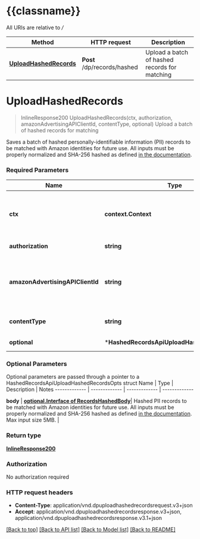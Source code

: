 # {{classname}}

All URIs are relative to */*

Method | HTTP request | Description
------------- | ------------- | -------------
[**UploadHashedRecords**](HashedRecordsApi.md#UploadHashedRecords) | **Post** /dp/records/hashed | Upload a batch of hashed records for matching

# **UploadHashedRecords**
> InlineResponse200 UploadHashedRecords(ctx, authorization, amazonAdvertisingAPIClientId, contentType, optional)
Upload a batch of hashed records for matching

Saves a batch of hashed personally-identifiable information (PII) records to be matched with Amazon identities for future use.  All inputs must be properly normalized and SHA-256 hashed as defined [in the documentation](https://advertising.amazon.com/help/GCCXMZYCK4RXWS6C).

### Required Parameters

Name | Type | Description  | Notes
------------- | ------------- | ------------- | -------------
 **ctx** | **context.Context** | context for authentication, logging, cancellation, deadlines, tracing, etc.
  **authorization** | **string**| A valid access token. | 
  **amazonAdvertisingAPIClientId** | **string**| The identifier of a client associated with a \&quot;Login with Amazon\&quot; account. | 
  **contentType** | **string**| The Content-Type is application/json. | 
 **optional** | ***HashedRecordsApiUploadHashedRecordsOpts** | optional parameters | nil if no parameters

### Optional Parameters
Optional parameters are passed through a pointer to a HashedRecordsApiUploadHashedRecordsOpts struct
Name | Type | Description  | Notes
------------- | ------------- | ------------- | -------------



 **body** | [**optional.Interface of RecordsHashedBody**](RecordsHashedBody.md)| Hashed PII records to be matched with Amazon identities for future use.  All inputs must be properly normalized and SHA-256 hashed as defined [in the documentation](https://advertising.amazon.com/help/GCCXMZYCK4RXWS6C). Max input size 5MB. | 

### Return type

[**InlineResponse200**](inline_response_200.md)

### Authorization

No authorization required

### HTTP request headers

 - **Content-Type**: application/vnd.dpuploadhashedrecordsrequest.v3+json
 - **Accept**: application/vnd.dpuploadhashedrecordsresponse.v3+json, application/vnd.dpuploadhashedrecordsresponse.v3.1+json

[[Back to top]](#) [[Back to API list]](../README.md#documentation-for-api-endpoints) [[Back to Model list]](../README.md#documentation-for-models) [[Back to README]](../README.md)

